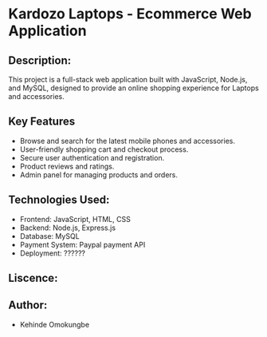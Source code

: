# Kardozo Laptops - Ecommerce Web Application

## Description:
This project is a full-stack web application built with JavaScript, Node.js, and MySQL, designed to provide an online shopping experience for Laptops and accessories.

## Key Features
- Browse and search for the latest mobile phones and accessories.
- User-friendly shopping cart and checkout process.
- Secure user authentication and registration.
- Product reviews and ratings.
- Admin panel for managing products and orders.

## Technologies Used:
- Frontend: JavaScript, HTML, CSS
- Backend: Node.js, Express.js
- Database: MySQL
- Payment System: Paypal payment API
- Deployment: ??????

## Liscence:

## Author:
- Kehinde Omokungbe



